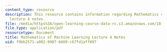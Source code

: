 ```yaml
---
content_type: resource
description: This resource contains information regarding Mathematics of machine learning
  lecture 4 notes.
file: /media/https%3A/open-learning-course-data-rc.s3.amazonaws.com/18-657-mathematics-of-machine-learning-fall-2015/f9bb2571a80299876669c67fd1aff897_MIT18_657F15_L4.pdf
file_type: application/pdf
resourcetype: Document
title: Mathematics of Machine Learning Lecture 4 Notes
uid: f9bb2571-a802-9987-6669-c67fd1aff897
---
```


